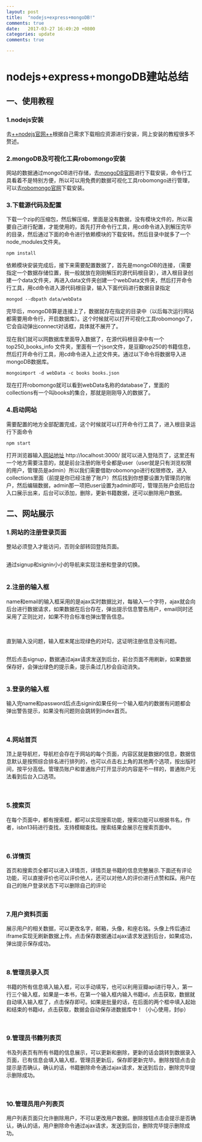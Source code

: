 ```yaml
---
layout: post
title:  "nodejs+express+mongoDB!"
comments: true
date:   2017-03-27 16:49:20 +0800
categories: update
comments: true

---
```

# nodejs+express+mongoDB建站总结
## 一、使用教程
### 1.nodejs安装
去[++nodejs官网++](https://nodejs.org/en/)根据自己需求下载相应资源进行安装，网上安装的教程很多不赘述。
### 2.mongoDB及可视化工具robomongo安装
网站的数据通过mongoDB进行存储，去[mongoDB官网](https://www.mongodb.com/download-center?jmp=nav#community)进行下载安装，命令行工具看着不是特别方便，所以可以用免费的数据可视化工具robomongo进行管理，可以去[robomongo官网](https://robomongo.org/)下载安装。
### 3.下载源代码及配置
下载一个zip的压缩包，然后解压缩，里面是没有数据，没有模块文件的，所以需要自己进行配置，才能使用的，首先打开命令行工具，用cd命令进入到解压完毕的目录，然后通过下面的命令进行依赖模块的下载安转。然后目录中就多了一个node_modules文件夹。

```
npm install

```
依赖模块安装完成后，接下来需要配置数据了，首先是mongoDB的连接，（需要指定一个数据存储位置，我一般就放在刚刚解压的源代码根目录），进入根目录创建一个data文件夹，再进入data文件夹创建一个webData文件夹，然后打开命令行工具，用cd命令进入源代码根目录，输入下面代码进行数据目录指定

```
mongod --dbpath data/webData
```
完毕后，mongoDB算是连接上了，数据就存在指定的目录中（以后每次运行网站都需要用命令行，开启数据库）。这个时候就可以打开可视化工具robomongo了，它会自动弹出connect对话框，具体就不展开了。

现在我们就可以网数据库里面导入数据了，在源代码根目录中有一个 top250_books_info 文件夹，里面有一个json文件，是豆瓣top250的书籍信息，然后打开命令行工具，用cd命令进入上述文件夹。通过以下命令将数据导入进mongoDB数据库。

```
mongoimport -d webData -c books books.json

```
现在打开robomongo就可以看到webData名称的database了，里面的collections有一个叫books的集合，那就是刚刚导入的数据了。

### 4.启动网站
需要配置的地方全部配置完成，这个时候就可以打开命令行工具了，进入根目录运行下面命令

```
npm start
```
打开浏览器输入[网站地址](http://localhost:3000/) http://localhost:3000/ 就可以进入登陆页了，这里还有一个地方需要注意的，就是前台注册的账号全都是user（user就是只有浏览权限的用户，管理员是admin）所以我们需要借助robomongo进行权限修改，进入collections里面（前提是你已经注册了账户）然后找到你想要设置为管理员的账户，然后编辑数据，admin那一项把user设置为admin即可，管理员账户会把后台入口展示出来，后台可以添加，删除，更新书籍数据，还可以删除用户数据。

## 二、网站展示
### 1.网站的注册登录页面
整站必须登入才能访问，否则全部转回登陆页面。

<img src="https://raw.githubusercontent.com/xiaopf/reading-website/master/public/images/web_pics/1.png" alt="">

通过signup和signin小小的导航来实现注册和登录的切换。

<img src="https://raw.githubusercontent.com/xiaopf/reading-website/master/public/images/web_pics/2.png" alt="">

### 2.注册的输入框
name和email的输入框采用的是ajax实时数据比对，每输入一个字符，ajax就会向后台进行数据请求，如果数据在后台存在，弹出提示信息警告用户，email同时还采用了正则比对，如果不符合标准也弹出警告信息。

<img src="https://raw.githubusercontent.com/xiaopf/reading-website/master/public/images/web_pics/3.png" alt="">
<img src="https://raw.githubusercontent.com/xiaopf/reading-website/master/public/images/web_pics/4.png" alt="">
<img src="https://raw.githubusercontent.com/xiaopf/reading-website/master/public/images/web_pics/5.png" alt="">
<img src="https://raw.githubusercontent.com/xiaopf/reading-website/master/public/images/web_pics/6.png" alt="">
<img src="https://raw.githubusercontent.com/xiaopf/reading-website/master/public/images/web_pics/7.png" alt="">

直到输入没问题，输入框末尾出现绿色的对勾，这证明注册信息没有问题。

<img src="https://raw.githubusercontent.com/xiaopf/reading-website/master/public/images/web_pics/8.png" alt="">

然后点击signup，数据通过ajax请求发送到后台，前台页面不用刷新，如果数据保存好，会弹出绿色的提示条，提示条过几秒会自动消失。

<img src="https://raw.githubusercontent.com/xiaopf/reading-website/master/public/images/web_pics/9.png" alt="">

### 3.登录的输入框
输入完name和password后点击signin如果任何一个输入框内的数据有问题都会弹出警告提示，如果没有问题则会跳转到index首页。

<img src="https://raw.githubusercontent.com/xiaopf/reading-website/master/public/images/web_pics/10.png" alt="">
<img src="https://raw.githubusercontent.com/xiaopf/reading-website/master/public/images/web_pics/11.png" alt="">

### 4.网站首页
顶上是导航栏，导航栏会存在于网站的每个页面，内容区就是数据的信息，数据信息默认是按照综合排名进行排列的，也可以点击右上角的其他两个选项，按出版时间，按平分高低。管理员账户和普通账户打开显示的内容是不一样的，普通账户无法看到后台入口选项。

<img src="https://raw.githubusercontent.com/xiaopf/reading-website/master/public/images/web_pics/13.png" alt="">
<img src="https://raw.githubusercontent.com/xiaopf/reading-website/master/public/images/web_pics/13.png" alt="">
<img src="https://raw.githubusercontent.com/xiaopf/reading-website/master/public/images/web_pics/14.png" alt="">
<img src="https://raw.githubusercontent.com/xiaopf/reading-website/master/public/images/web_pics/15.png" alt="">
<img src="https://raw.githubusercontent.com/xiaopf/reading-website/master/public/images/web_pics/16.png" alt="">

### 5.搜索页
在每个页面中，都有搜索框，都可以实现搜索功能，搜索功能可以根据书名，作者，isbn13码进行查找，支持模糊查找。搜索结果会展示在搜索页面中。

<img src="https://raw.githubusercontent.com/xiaopf/reading-website/master/public/images/web_pics/17.png" alt="">
<img src="https://raw.githubusercontent.com/xiaopf/reading-website/master/public/images/web_pics/18.png" alt="">

### 6.详情页

首页和搜索页全都可以进入详情页，详情页是书籍的信息完整展示.下面还有评论功能，可以直接评价也可以评价他人，还可以对他人的评价进行点赞和踩。用户在自己的账户登录状态下可以删除自己的评论

<img src="https://raw.githubusercontent.com/xiaopf/reading-website/master/public/images/web_pics/19.png" alt="">
<img src="https://raw.githubusercontent.com/xiaopf/reading-website/master/public/images/web_pics/21.png" alt="">
<img src="https://raw.githubusercontent.com/xiaopf/reading-website/master/public/images/web_pics/22.png" alt="">
<img src="https://raw.githubusercontent.com/xiaopf/reading-website/master/public/images/web_pics/23.png" alt="">
<img src="https://raw.githubusercontent.com/xiaopf/reading-website/master/public/images/web_pics/24.png" alt="">
<img src="https://raw.githubusercontent.com/xiaopf/reading-website/master/public/images/web_pics/25.png" alt="">

### 7.用户资料页面
展示用户的相关数据，可以更改名字，邮箱，头像，和座右铭。头像上传后通过iframe实现无刷新数据上传。点击保存数据通过ajax请求发送到后台，如果成功，弹出提示保存成功。

<img src="https://raw.githubusercontent.com/xiaopf/reading-website/master/public/images/web_pics/36.png" alt="">
<img src="https://raw.githubusercontent.com/xiaopf/reading-website/master/public/images/web_pics/37.png" alt="">
<img src="https://raw.githubusercontent.com/xiaopf/reading-website/master/public/images/web_pics/38.png" alt="">
<img src="https://raw.githubusercontent.com/xiaopf/reading-website/master/public/images/web_pics/39.png" alt="">

### 8.管理员录入页
书籍的所有信息填入输入框，可以手动填写，也可以利用豆瓣api进行导入，第一行三个输入框，如果是一本书，在第一个输入框内输入书籍id，点击获取，数据就自动填入输入框了，点击保存即可。如果是批量的话，在后面的两个框中填入起始和结束的书籍id，点击获取，数据会自动保存进数据库中！（小心使用，封ip）

<img src="https://raw.githubusercontent.com/xiaopf/reading-website/master/public/images/web_pics/26.png" alt="">
<img src="https://raw.githubusercontent.com/xiaopf/reading-website/master/public/images/web_pics/27.png" alt="">
<img src="https://raw.githubusercontent.com/xiaopf/reading-website/master/public/images/web_pics/28.png" alt="">

### 9.管理员书籍列表页
书及列表页有所有书籍的信息展示，可以更新和删除，更新的话会跳转到数据录入页面，已有信息会填入输入框，管理员更新后，保存即更新完毕。删除按钮点击会提示是否确认，确认的话，书籍删除命令通过ajax请求，发送到后台，删除完毕提示删除成功。

<img src="https://raw.githubusercontent.com/xiaopf/reading-website/master/public/images/web_pics/29.png" alt="">
<img src="https://raw.githubusercontent.com/xiaopf/reading-website/master/public/images/web_pics/30.png" alt="">
<img src="https://raw.githubusercontent.com/xiaopf/reading-website/master/public/images/web_pics/31.png" alt="">
<img src="https://raw.githubusercontent.com/xiaopf/reading-website/master/public/images/web_pics/32.png" alt="">

### 10.管理员用户列表页
用户列表页面只允许删除用户，不可以更改用户数据。删除按钮点击会提示是否确认，确认的话，用户删除命令通过ajax请求，发送到后台，删除完毕提示删除成功。

<img src="https://raw.githubusercontent.com/xiaopf/reading-website/master/public/images/web_pics/33.png" alt="">
<img src="https://raw.githubusercontent.com/xiaopf/reading-website/master/public/images/web_pics/34.png" alt="">
<img src="https://raw.githubusercontent.com/xiaopf/reading-website/master/public/images/web_pics/35.png" alt="">











